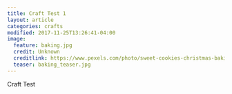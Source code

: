 ```yaml
---
title: Craft Test 1
layout: article
categories: crafts
modified: 2017-11-25T13:26:41-04:00
image:
  feature: baking.jpg
  credit: Unknown
  creditlink: https://www.pexels.com/photo/sweet-cookies-christmas-baking-12190/
  teaser: baking_teaser.jpg
---
```

Craft Test
